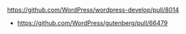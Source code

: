 https://github.com/WordPress/wordpress-develop/pull/8014

* https://github.com/WordPress/gutenberg/pull/66479
